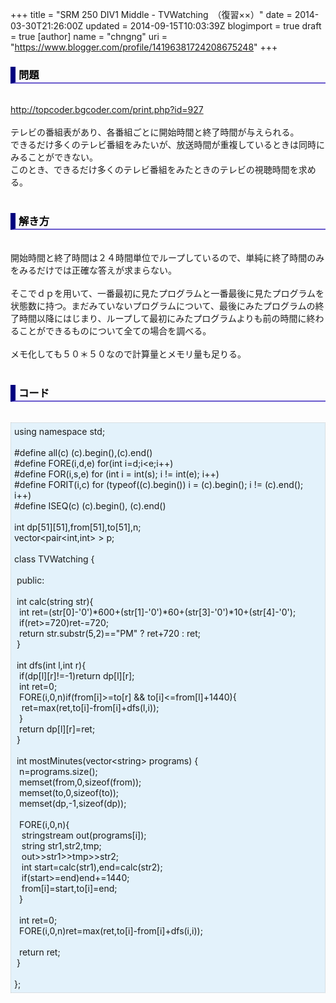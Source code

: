 +++
title = "SRM 250 DIV1 Middle - TVWatching　（復習××）"
date = 2014-03-30T21:26:00Z
updated = 2014-09-15T10:03:39Z
blogimport = true
draft = true
[author]
	name = "chngng"
	uri = "https://www.blogger.com/profile/14196381724208675248"
+++

<div dir="ltr" style="text-align: left;" trbidi="on"><h3 style="border-bottom: 2px solid slateblue; border-left: 8px solid navy; color: black; padding: 0px 0px 1px 5px;">問題 </h3><br /><a href="http://topcoder.bgcoder.com/print.php?id=927" target="_blank">http://topcoder.bgcoder.com/print.php?id=927</a><br /><br />テレビの番組表があり、各番組ごとに開始時間と終了時間が与えられる。<br />できるだけ多くのテレビ番組をみたいが、放送時間が重複しているときは同時にみることができない。<br />このとき、できるだけ多くのテレビ番組をみたときのテレビの視聴時間を求める。<br /><br /><h3 style="border-bottom: 2px solid slateblue; border-left: 8px solid navy; color: black; padding: 0px 0px 1px 5px;">解き方 </h3><br />開始時間と終了時間は２４時間単位でループしているので、単純に終了時間のみをみるだけでは正確な答えが求まらない。<br /><br />そこでｄｐを用いて、一番最初に見たプログラムと一番最後に見たプログラムを状態数に持つ。まだみていないプログラムについて、最後にみたプログラムの終了時間以降にはじまり、ループして最初にみたプログラムよりも前の時間に終わることができるものについて全ての場合を調べる。<br /><br />メモ化しても５０＊５０なので計算量とメモリ量も足りる。<br /><br /><h3 style="border-bottom: 2px solid slateblue; border-left: 8px solid navy; color: black; padding: 0px 0px 1px 5px;">コード </h3><br /><div style="background-color: #e3f2fb; border: 1px dotted #CCCCCC; padding: 5px;">using namespace std;<br /><br />#define all(c) (c).begin(),(c).end()<br />#define FORE(i,d,e) for(int i=d;i&lt;e;i++)<br />#define FOR(i,s,e) for (int i = int(s); i != int(e); i++)<br />#define FORIT(i,c) for (typeof((c).begin()) i = (c).begin(); i != (c).end(); i++)<br />#define ISEQ(c) (c).begin(), (c).end()<br /><br />int dp[51][51],from[51],to[51],n;<br />vector&lt;pair&lt;int,int&gt; &gt; p;<br /><br />class TVWatching {<br /><br /><span class="Apple-tab-span" style="white-space: pre;"> </span>public:<br /><br /><span class="Apple-tab-span" style="white-space: pre;"> </span>int calc(string str){<br /><span class="Apple-tab-span" style="white-space: pre;">  </span>int ret=(str[0]-'0')*600+(str[1]-'0')*60+(str[3]-'0')*10+(str[4]-'0');<br /><span class="Apple-tab-span" style="white-space: pre;">  </span>if(ret&gt;=720)ret-=720;<br /><span class="Apple-tab-span" style="white-space: pre;">  </span>return str.substr(5,2)=="PM" ? ret+720 : ret;<br /><span class="Apple-tab-span" style="white-space: pre;"> </span>}<br /><br /><span class="Apple-tab-span" style="white-space: pre;"> </span>int dfs(int l,int r){<br /><span class="Apple-tab-span" style="white-space: pre;">  </span>if(dp[l][r]!=-1)return dp[l][r];<br /><span class="Apple-tab-span" style="white-space: pre;">  </span>int ret=0;<br /><span class="Apple-tab-span" style="white-space: pre;">  </span>FORE(i,0,n)if(from[i]&gt;=to[r] &amp;&amp; to[i]&lt;=from[l]+1440){<br /><span class="Apple-tab-span" style="white-space: pre;">   </span>ret=max(ret,to[i]-from[i]+dfs(l,i));<br /><span class="Apple-tab-span" style="white-space: pre;">  </span>}<br /><span class="Apple-tab-span" style="white-space: pre;">  </span>return dp[l][r]=ret;<br /><span class="Apple-tab-span" style="white-space: pre;"> </span>}<br /><br /><span class="Apple-tab-span" style="white-space: pre;"> </span>int mostMinutes(vector&lt;string&gt; programs) {<br /><span class="Apple-tab-span" style="white-space: pre;">  </span>n=programs.size();<br /><span class="Apple-tab-span" style="white-space: pre;">  </span>memset(from,0,sizeof(from));<br /><span class="Apple-tab-span" style="white-space: pre;">  </span>memset(to,0,sizeof(to));<br /><span class="Apple-tab-span" style="white-space: pre;">  </span>memset(dp,-1,sizeof(dp));<br /><br /><span class="Apple-tab-span" style="white-space: pre;">  </span>FORE(i,0,n){<br /><span class="Apple-tab-span" style="white-space: pre;">   </span>stringstream out(programs[i]);<br /><span class="Apple-tab-span" style="white-space: pre;">   </span>string str1,str2,tmp;<br /><span class="Apple-tab-span" style="white-space: pre;">   </span>out&gt;&gt;str1&gt;&gt;tmp&gt;&gt;str2;<br /><span class="Apple-tab-span" style="white-space: pre;">   </span>int start=calc(str1),end=calc(str2);<br /><span class="Apple-tab-span" style="white-space: pre;">   </span>if(start&gt;=end)end+=1440;<br /><span class="Apple-tab-span" style="white-space: pre;">   </span>from[i]=start,to[i]=end;<br /><span class="Apple-tab-span" style="white-space: pre;">  </span>}<br /><br /><span class="Apple-tab-span" style="white-space: pre;">  </span>int ret=0;<br /><span class="Apple-tab-span" style="white-space: pre;">  </span>FORE(i,0,n)ret=max(ret,to[i]-from[i]+dfs(i,i));<br /><br /><span class="Apple-tab-span" style="white-space: pre;">  </span>return ret;<br /><span class="Apple-tab-span" style="white-space: pre;"> </span>}<br /><br />};</div></div>
